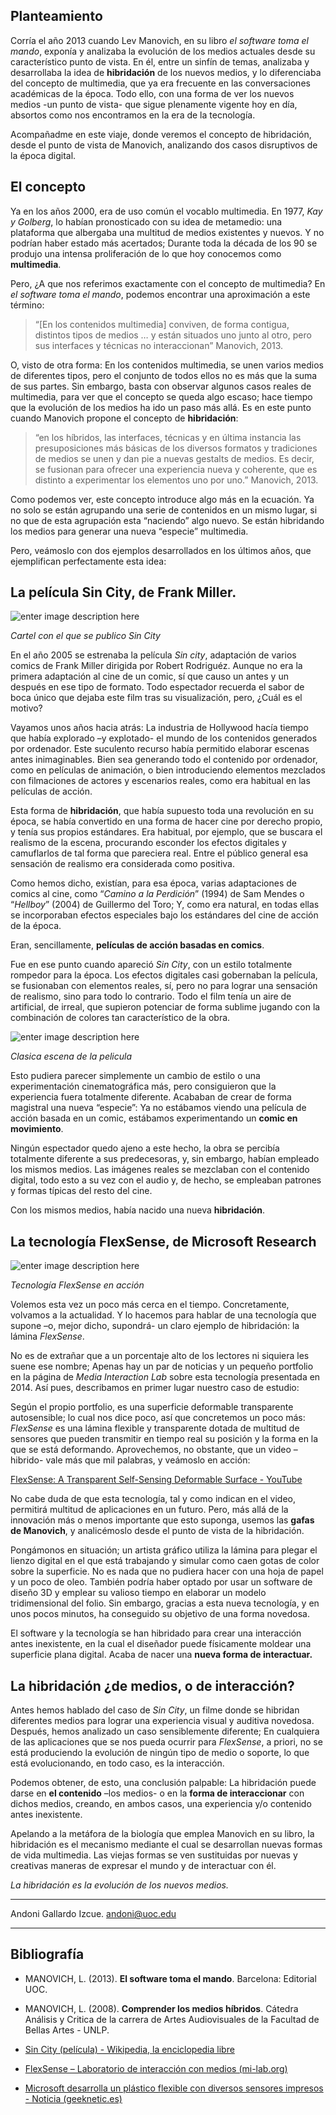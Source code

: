 ## Planteamiento

Corría el año 2013 cuando Lev Manovich, en su libro *el software toma el mando*, exponía y analizaba la evolución de los medios actuales desde su característico punto de vista. En él, entre un sinfín de temas, analizaba y desarrollaba la idea de **hibridación** de los nuevos medios, y lo diferenciaba del concepto de multimedia, que ya era frecuente en las conversaciones académicas de la época. Todo ello, con una forma de ver los nuevos medios -un punto de vista- que sigue plenamente vigente hoy en día, absortos como nos encontramos en la era de la tecnología.

Acompañadme en este viaje, donde veremos el concepto de hibridación, desde el punto de vista de Manovich, analizando dos casos disruptivos de la época digital.

## El concepto

Ya en los años 2000, era de uso común el vocablo multimedia. En 1977, *Kay y Golberg*, lo habían pronosticado con su idea de metamedio: una plataforma que albergaba una multitud de medios existentes y nuevos. Y no podrían haber estado más acertados; Durante toda la década de los 90 se produjo una intensa proliferación de lo que hoy conocemos como **multimedia**.

Pero, ¿A que nos referimos exactamente con el concepto de multimedia? En *el software toma el mando*, podemos encontrar una aproximación a este término:

>“[En los contenidos multimedia] conviven, de forma contigua, distintos tipos de medios … y están situados uno junto al otro, pero sus interfaces y técnicas no interaccionan” Manovich, 2013.


O, visto de otra forma: En los contenidos multimedia, se unen varios medios de diferentes tipos, pero el conjunto de todos ellos no es más que la suma de sus partes. Sin embargo, basta con observar algunos casos reales de multimedia, para ver que el concepto se queda algo escaso; hace tiempo que la evolución de los medios ha ido un paso más allá. Es en este punto cuando Manovich propone el concepto de **hibridación**:

>“en los híbridos, las interfaces, técnicas y en última instancia las presuposiciones más básicas de los diversos formatos y tradiciones de medios se unen y dan pie a nuevas gestalts de medios. Es decir, se fusionan para ofrecer una experiencia nueva y coherente, que es distinto a experimentar los elementos uno por uno.” Manovich, 2013.


Como podemos ver, este concepto introduce algo más en la ecuación. Ya no solo se están agrupando una serie de contenidos en un mismo lugar, si no que de esta agrupación esta “naciendo” algo nuevo. Se están hibridando los medios para generar una nueva “especie” multimedia.

Pero, veámoslo con dos ejemplos desarrollados en los últimos años, que ejemplifican perfectamente esta idea:

## La película Sin City, de Frank Miller.

![enter image description here](https://raw.githubusercontent.com/Kiyameh/Reto-3/main/Sin%20city%20cartel.jpg)

*Cartel con el que se publico Sin City*



En el año 2005 se estrenaba la película *Sin city*, adaptación de varios comics de Frank Miller dirigida por Robert Rodriguéz. Aunque no era la primera adaptación al cine de un comic, sí que causo un antes y un después en ese tipo de formato. Todo espectador recuerda el sabor de boca único que dejaba este film tras su visualización, pero, ¿Cuál es el motivo?

Vayamos unos años hacia atrás: La industria de Hollywood hacía tiempo que había explorado –y explotado- el mundo de los contenidos generados por ordenador. Este suculento recurso había permitido elaborar escenas antes inimaginables. Bien sea generando todo el contenido por ordenador, como en películas de animación, o bien introduciendo elementos mezclados con filmaciones de actores y escenarios reales, como era habitual en las películas de acción.

Esta forma de **hibridación**, que había supuesto toda una revolución en su época, se había convertido en una forma de hacer cine por derecho propio, y tenía sus propios estándares. Era habitual, por ejemplo, que se buscara el realismo de la escena, procurando esconder los efectos digitales y camuflarlos de tal forma que pareciera real. Entre el público general esa sensación de realismo era considerada como positiva.

Como hemos dicho, existían, para esa época, varias adaptaciones de comics al cine, como “*Camino a la Perdición*” (1994) de Sam Mendes o “*Hellboy*” (2004) de Guillermo del Toro; Y, como era natural, en todas ellas se incorporaban efectos especiales bajo los estándares del cine de acción de la época.

Eran, sencillamente, **películas de acción basadas en comics**.

Fue en ese punto cuando apareció *Sin City*, con un estilo totalmente rompedor para la época. Los efectos digitales casi gobernaban la película, se fusionaban con elementos reales, sí, pero no para lograr una sensación de realismo, sino para todo lo contrario. Todo el film tenía un aire de artificial, de irreal, que supieron potenciar de forma sublime jugando con la combinación de colores tan característico de la obra.

![enter image description here](https://raw.githubusercontent.com/Kiyameh/Reto-3/main/Sin%20city%20escena%202.JPG)

*Clasica escena de la pelicula*


Esto pudiera parecer simplemente un cambio de estilo o una experimentación cinematográfica más, pero consiguieron que la experiencia fuera totalmente diferente. Acababan de crear de forma magistral una nueva “especie”: Ya no estábamos viendo una película de acción basada en un comic, estábamos experimentando un **comic en movimiento**.

Ningún espectador quedo ajeno a este hecho, la obra se percibía totalmente diferente a sus predecesoras, y, sin embargo, habían empleado los mismos medios. Las imágenes reales se mezclaban con el contenido digital, todo esto a su vez con el audio y, de hecho, se empleaban patrones y formas típicas del resto del cine.

Con los mismos medios, había nacido una nueva **hibridación**.



## La tecnología FlexSense, de Microsoft Research

![enter image description here](https://raw.githubusercontent.com/Kiyameh/Reto-3/main/Flexsense.jpg)

*Tecnología FlexSense en acción*

Volemos esta vez un poco más cerca en el tiempo. Concretamente, volvamos a la actualidad. Y lo hacemos para hablar de una tecnología que supone –o, mejor dicho, supondrá- un claro ejemplo de hibridación: la lámina *FlexSense*.

No es de extrañar que a un porcentaje alto de los lectores ni siquiera les suene ese nombre; Apenas hay un par de noticias y un pequeño portfolio en la página de *Media Interaction Lab* sobre esta tecnología presentada en 2014. Así pues, describamos en primer lugar nuestro caso de estudio:

Según el propio portfolio, es una superficie deformable transparente autosensible; lo cual nos dice poco, así que concretemos un poco más: *FlexSense* es una lámina flexible y transparente dotada de multitud de sensores que pueden transmitir en tiempo real su posición y la forma en la que se está deformando. Aprovechemos, no obstante, que un video –hibrido- vale más que mil palabras, y veámoslo en acción:

[FlexSense: A Transparent Self-Sensing Deformable Surface - YouTube](https://www.youtube.com/watch?v=3Jo9ww9cLzg)

No cabe duda de que esta tecnología, tal y como indican en el video, permitirá multitud de aplicaciones en un futuro. Pero, más allá de la innovación más o menos importante que esto suponga, usemos las **gafas de Manovich**, y analicémoslo desde el punto de vista de la hibridación.

Pongámonos en situación; un artista gráfico utiliza la lámina para plegar el lienzo digital en el que está trabajando y simular como caen gotas de color sobre la superficie. No es nada que no pudiera hacer con una hoja de papel y un poco de oleo. También podría haber optado por usar un software de diseño 3D y emplear su valioso tiempo en elaborar un modelo tridimensional del folio. Sin embargo, gracias a esta nueva tecnología, y en unos pocos minutos, ha conseguido su objetivo de una forma novedosa.

El software y la tecnología se han hibridado para crear una interacción antes inexistente, en la cual el diseñador puede físicamente moldear una superficie plana digital. Acaba de nacer una **nueva forma de interactuar.**

## La hibridación ¿de medios, o de interacción?

Antes hemos hablado del caso de *Sin City*, un filme donde se hibridan diferentes medios para lograr una experiencia visual y auditiva novedosa. Después, hemos analizado un caso sensiblemente diferente; En cualquiera de las aplicaciones que se nos pueda ocurrir para *FlexSense*, a priori, no se está produciendo la evolución de ningún tipo de medio o soporte, lo que está evolucionando, en todo caso, es la interacción.

Podemos obtener, de esto, una conclusión palpable: La hibridación puede darse en **el contenido** –los medios- o en la **forma de interaccionar** con dichos medios, creando, en ambos casos, una experiencia y/o contenido antes inexistente.

Apelando a la metáfora de la biología que emplea Manovich en su libro, la hibridación es el mecanismo mediante el cual se desarrollan nuevas formas de vida multimedia. Las viejas formas se ven sustituidas por nuevas y creativas maneras de expresar el mundo y de interactuar con él.

*La hibridación es la evolución de los nuevos medios.*

---
Andoni Gallardo Izcue. andoni@uoc.edu


 ---



## Bibliografía
-   MANOVICH, L. (2013).  **El software toma el mando**. Barcelona: Editorial UOC.
-   MANOVICH, L. (2008).  **Comprender los medios híbridos**. Cátedra Análisis y Critica de la carrera de Artes Audiovisuales de la Facultad de Bellas Artes - UNLP.

- [Sin City (película) - Wikipedia, la enciclopedia libre](https://es.wikipedia.org/wiki/Sin_City_(pel%C3%ADcula))

- [FlexSense – Laboratorio de interacción con medios (mi-lab.org)](https://mi-lab.org/portfolio-item/flexsense/)

- [Microsoft desarrolla un plástico flexible con diversos sensores impresos - Noticia (geeknetic.es)](https://www.geeknetic.es/Noticia/7367/Microsoft-desarrolla-un-plastico-flexible-con-diversos-sensores-impresos.html)
